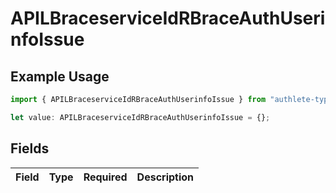 # APILBraceserviceIdRBraceAuthUserinfoIssue

## Example Usage

```typescript
import { APILBraceserviceIdRBraceAuthUserinfoIssue } from "authlete-typescript-sdk/models";

let value: APILBraceserviceIdRBraceAuthUserinfoIssue = {};
```

## Fields

| Field       | Type        | Required    | Description |
| ----------- | ----------- | ----------- | ----------- |